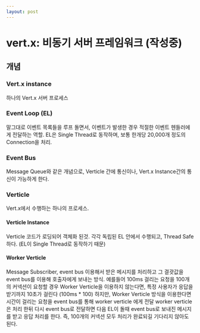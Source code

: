 ```yaml
---
layout: post
---
```


# vert.x: 비동기 서버 프레임워크 (작성중)

## 개념

### Vert.x instance

하나의 Vert.x 서버 프로세스

### Event Loop \(EL\)

말그대로 이벤트 목록들을 루프 돌면서, 이벤트가 발생한 경우 적절한 이벤트 헨들러에게 전달하는 역할. EL은 Single Thread로 동작하며, 보통 한개당 20,000개 정도의 Connection을 처리.

### Event Bus

Message Queue와 같은 개념으로, Verticle 간에 통신이나, Vert.x Instance간의 통신이 가능하게 한다.

### Verticle

Vert.x에서 수행하는 하나의 프로세스.

#### Verticle Instance

Verticle 코드가 로딩되어 객체화 된것. 각각 독립된 EL 안에서 수행되고, Thread Safe 하다. \(EL이 Single Thread로 동작하기 때문\)

#### Worker Verticle

Message Subscriber, event bus 이용해서 받은 메시지를 처리하고 그 결괏값을 event bus를 이용해 호출자에게 보내는 방식. 예를들어 100ms 걸리는 요청을 100개의 커넥션이 요청할 경우 Worker Verticle을 이용하지 않는다면, 특정 사용자가 응답을 받기까지 10초가 걸린다 \(100ms \* 100\) 하지만, Worker Verticle 방식을 이용한다면 시간이 걸리는 요청을 event bus를 통해 worker verticle 에게 전달 worker verticle은 처리 한뒤 다시 event bus로 전달하면 다음 EL이 돌때 event bus로 보내진 메시지를 받고 응답 처리를 한다. 즉, 100개의 커넥션 모두 처리가 완료되길 기다리지 않아도 된다.

